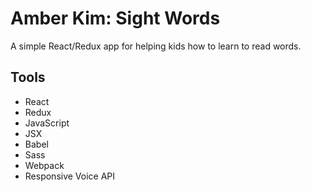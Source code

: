 # Amber Kim: Sight Words

A simple React/Redux app for helping kids how to learn to read words.

## Tools
  * React
  * Redux
  * JavaScript
  * JSX
  * Babel
  * Sass
  * Webpack
  * Responsive Voice API
